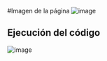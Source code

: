 #Imagen de la página 
![image](https://github.com/user-attachments/assets/8ff3af1e-475b-4b38-801a-870882b699c2)

## Ejecución del código
![image](https://github.com/user-attachments/assets/e0aeefa1-a65e-49ea-a79a-e5c0badbc148)

